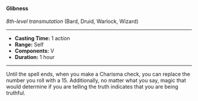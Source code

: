 #### Glibness
*8th-level transmutation* (Bard, Druid, Warlock, Wizard)
___
- **Casting Time:** 1 action
- **Range:** Self
- **Components:** V
- **Duration:** 1 hour
---
Until the spell ends, when you make a Charisma check, you can replace the number you roll with a 15. Additionally, no matter what you say, magic that would determine if you are telling the truth indicates that you are being truthful.